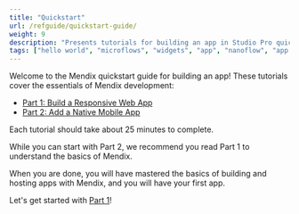 ```yaml
---
title: "Quickstart"
url: /refguide/quickstart-guide/
weight: 9
description: "Presents tutorials for building an app in Studio Pro quickly and easily."
tags: ["hello world", "microflows", "widgets", "app", "nanoflow", "app development"]
---
```


Welcome to the Mendix quickstart guide for building an app! These tutorials cover the essentials of Mendix development:

* [Part 1: Build a Responsive Web App](/refguide/quickstart-part1/)
* [Part 2: Add a Native Mobile App](/refguide/quickstart-part2/)

Each tutorial should take about 25 minutes to complete. 

While you can start with Part 2, we recommend you read Part 1 to understand the basics of Mendix.

When you are done, you will have mastered the basics of building and hosting apps with Mendix, and you will have your first app.

Let's get started with [Part 1](/refguide/quickstart-part1/)!